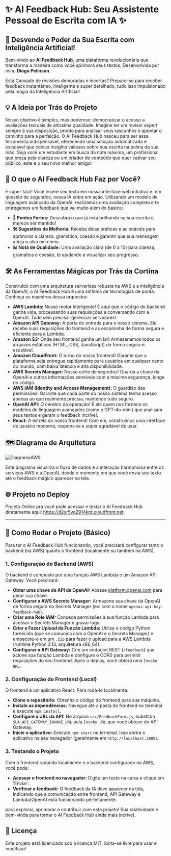 # ✨ AI Feedback Hub: Seu Assistente Pessoal de Escrita com IA ✨

## 🚀 Desvende o Poder da Sua Escrita com Inteligência Artificial!

Bem-vindo ao **AI Feedback Hub**, uma plataforma revolucionária que transforma a maneira como você aprimora seus textos.
Desenvolvida por mim, **Diogo Pelinson**.

Está Cansado de revisões demoradas e incertas? Prepare-se para receber feedback instantâneo, inteligente e super detalhado, tudo isso impulsionado pela magia da Inteligência Artificial!

## 💡 A Ideia por Trás do Projeto

Nosso objetivo é simples, mas poderoso: democratizar o acesso a avaliações textuais de altíssima qualidade. Imagine ter um revisor expert sempre à sua disposição, pronto para analisar seus rascunhos e apontar o caminho para a perfeição. O AI Feedback Hub nasceu para ser essa ferramenta indispensável, oferecendo uma solução automatizada e escalável que coloca insights valiosos sobre sua escrita na palma da sua mão. Seja você um estudante em busca da nota máxima, um profissional que preza pela clareza ou um criador de conteúdo que quer cativar seu público, este é o seu novo melhor amigo!

## 🎯 O que o AI Feedback Hub Faz por Você?

É super fácil! Você insere seu texto em nossa interface web intuitiva e, em questão de segundos, nossa IA entra em ação. Utilizando um modelo de linguagem avançado da OpenAI, realizamos uma avaliação completa e te entregamos um feedback que vai muito além do básico:

*   **🌟 Pontos Fortes:** Descubra o que já está brilhando na sua escrita e merece ser mantido!
*   **🛠️ Sugestões de Melhoria:** Receba dicas práticas e acionáveis para aprimorar a clareza, gramática, coesão e garantir que sua mensagem atinja o alvo em cheio.
*   **📊 Nota de Qualidade:** Uma avaliação clara (de 0 a 10) para clareza, gramática e coesão, te ajudando a visualizar seu progresso.

## 🛠️ As Ferramentas Mágicas por Trás da Cortina

Construído com uma arquitetura serverless robusta na AWS e a inteligência da OpenAI, o AI Feedback Hub é uma sinfonia de tecnologias de ponta. Conheça os maestros dessa orquestra:

*   **AWS Lambda:** Nosso motor inteligente! É aqui que o código do backend ganha vida, processando suas requisições e conversando com a OpenAI. Tudo sem precisar gerenciar servidores!
*   **Amazon API Gateway:** A porta de entrada para o nosso sistema. Ele recebe suas requisições do frontend e as encaminha de forma segura e eficiente para a Lambda.
*   **Amazon S3:** Onde seu frontend ganha um lar! Armazenamos todos os arquivos estáticos (HTML, CSS, JavaScript) de forma segura e escalável.
*   **Amazon CloudFront:** O turbo do nosso frontend! Garante que a plataforma seja entregue rapidamente para usuários em qualquer canto do mundo, com baixa latência e alta disponibilidade.
*   **AWS Secrets Manager:** Nosso cofre de segredos! Guarda a chave da OpenAI e outras informações sensíveis com a máxima segurança, longe do código.
*   **AWS IAM (Identity and Access Management):** O guardião das permissões! Garante que cada parte do nosso sistema tenha acesso apenas ao que realmente precisa, mantendo tudo seguro.
*   **OpenAI API:** O cérebro da operação! É ela quem nos fornece os modelos de linguagem avançados (como o GPT-4o-mini) que analisam seus textos e geram o feedback incrível.
*   **React:** A estrela do nosso frontend! Com ele, construímos uma interface de usuário moderna, responsiva e super agradável de usar.

## 🗺️ Diagrama de Arquitetura
![DiagramaAWS](https://github.com/user-attachments/assets/99e11f5f-0b48-485d-850d-02d1ac0dfe28)


Este diagrama visualiza o fluxo de dados e a interação harmoniosa entre os serviços AWS e a OpenAI, desde o momento em que você envia seu texto até o feedback mágico aparecer na tela.

## 🌐 Projeto no Deploy

Projeto Online pra você pode acessar e testar o AI Feedback Hub diretamente aqui:
https://d2yr5vo2914kpt.cloudfront.net

---

## 🚀 Como Rodar o Projeto (Básico)

Para ter o AI Feedback Hub funcionando, você precisará configurar tanto o backend (na AWS) quanto o frontend (localmente ou também na AWS).

### 1. Configuração do Backend (AWS)

O backend é composto por uma função AWS Lambda e um Amazon API Gateway. Você precisará:

*   **Obter uma chave de API da OpenAI:** Acesse [platform.openai.com](https://platform.openai.com/) para gerar sua chave.
*   **Configurar o AWS Secrets Manager:** Armazene sua chave da OpenAI de forma segura no Secrets Manager (ex: com o nome `openai-api-key-feedback-hub`).
*   **Criar uma Role IAM:** Conceda permissões à sua função Lambda para acessar o Secrets Manager e gravar logs.
*   **Criar e Fazer Upload da Função Lambda:** Utilize o código Python fornecido (que se comunica com a OpenAI e o Secrets Manager) e empacote-o em um `.zip` para fazer o upload para a AWS Lambda (runtime Python 3.13, arquitetura x86_64).
*   **Configurar o API Gateway:** Crie um endpoint REST (`/feedback`) que acione sua função Lambda e configure o CORS para permitir requisições do seu frontend. Após o deploy, você obterá uma `Invoke URL`.

### 2. Configuração do Frontend (Local)

O frontend é um aplicativo React. Para rodá-lo localmente:

*   **Clone o repositório:** Obtenha o código do frontend para sua máquina.
*   **Instale as dependências:** Navegue até a pasta do frontend no terminal e execute `npm install`.
*   **Configure a URL da API:** No arquivo `src/FeedbackForm.js`, substitua `SUA_API_GATEWAY_INVOKE_URL` pela `Invoke URL` que você obteve do API Gateway.
*   **Inicie o aplicativo:** Execute `npm start` no terminal. Isso abrirá o aplicativo no seu navegador (geralmente em `http://localhost:3000`).

### 3. Testando o Projeto

Com o frontend rodando localmente e o backend configurado na AWS, você pode:

*   **Acessar o frontend no navegador:** Digite um texto na caixa e clique em 'Enviar'.
*   **Verificar o feedback:** O feedback da IA deve aparecer na tela, indicando que a comunicação entre frontend, API Gateway e Lambda/OpenAI está funcionando perfeitamente.

para explorar, aprimorar e contribuir com este projeto! Sua criatividade é bem-vinda para tornar o AI Feedback Hub ainda mais incrível.

## 📄 Licença

Este projeto está licenciado sob a licença MIT. Sinta-se livre para usar e modificar!

